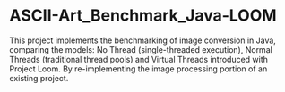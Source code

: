 # ASCII-Art_Benchmark_Java-LOOM
This project implements the benchmarking of image conversion in Java, comparing the models: No Thread (single-threaded execution), Normal Threads (traditional thread pools) and Virtual Threads introduced with Project Loom. By re-implementing the image processing portion of an existing project.

